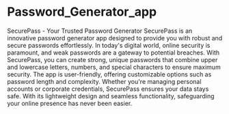 # Password_Generator_app
 SecurePass - Your Trusted Password Generator SecurePass is an innovative password generator app designed to provide you with robust and secure passwords effortlessly. In today's digital world, online security is paramount, and weak passwords are a gateway to potential breaches. With SecurePass, you can create strong, unique passwords that combine upper and lowercase letters, numbers, and special characters to ensure maximum security. The app is user-friendly, offering customizable options such as password length and complexity. Whether you're managing personal accounts or corporate credentials, SecurePass ensures your data stays safe. With its lightweight design and seamless functionality, safeguarding your online presence has never been easier.
